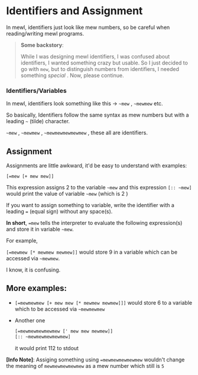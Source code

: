# Identifiers and Assignment

In mewl, identifiers just look like mew numbers, so be careful when reading/writing mewl programs.

> **Some backstory**:
> 
> While I was designing mewl identifiers, I was confused about identifiers, I wanted something crazy but usable. So I just decided to go with `mew`, but to distinguish numbers from identifiers, I needed something *special* .  Now, please continue.

### Identifiers/Variables

In mewl, identifiers look something like this -> `~mew` , `~mewmew` etc.

So basically, Identifiers follow the same syntax as mew numbers but with a leading `~` (tilde) character.

`~mew` , `~mewmew` , `~mewmewmewmewmew` , these all are identifiers.

## Assignment

Assignments are little awkward, it'd be easy to understand with examples:

```
[=mew [+ mew mew]]
```

This expression assigns 2 to the variable `~mew` and this expression `[:: ~mew]` would print the value of variable `~mew` (which is 2 )

If you want to assign something to variable, write the identifier with a leading `=` (equal sign) without any space(s).

**In short**, `=mew` tells the interpreter to evaluate the following expression(s) and store it in variable `~mew`. 

For example,

`[=mewmew [* mewmew mewmew]]` would store 9 in a variable which can be accessed via `~mewmew`.

I know, it is confusing. 

## More examples:

* `[=mewmewmew [+ mew mew [* mewmew mewmew]]]` would store 6 to a variable which to be accessed via `~mewmewmew`

* Another one
  
  ```lisp
  [=mewmewmewmewmew [' mew mew mewmew]]
  [:: ~mewmewmewmewmew]
  ```
  
  it would print 112 to stdout

**[Info Note]**: Assiging something using `=mewmewmewmewmew` wouldn't change the meaning of `mewmewmewmewmew` as a mew number which still is `5`
